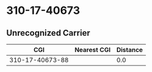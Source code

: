 # 310-17-40673
## Unrecognized Carrier


| CGI | Nearest CGI | Distance |
|-----|-------------|----------|
| 310-17-40673-88 |  | 0.0 |
